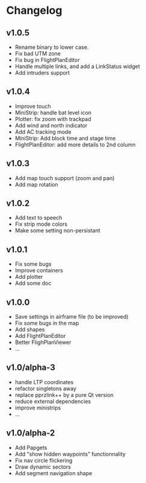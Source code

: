 # Changelog

## v1.0.5
+ Rename binary to lower case.
+ Fix bad UTM zone
+ Fix bug in FlightPlanEditor
+ Handle multiple links, and add a LinkStatus widget
+ Add intruders support

## v1.0.4
+ Improve touch
+ MiniStrip: handle bat level icon
+ Plotter: fix zoom with trackpad
+ Add wind and north indicator
+ Add AC tracking mode
+ MiniStrip: Add block time and stage time
+ FlightPlanEditor: add more details to 2nd column

## v1.0.3
+ Add map touch support (zoom and pan)
+ Add map rotation

## v1.0.2
+ Add text to speech
+ Fix strip mode colors
+ Make some setting non-persistant

## v1.0.1
+ Fix some bugs
+ Improve containers
+ Add plotter
+ Add some doc

## v1.0.0

+ Save settings in airframe file (to be improved)
+ Fix some bugs in the map
+ Add shapes
+ Add FlightPlanEditor
+ Better FlighPlanViewer
+ ...

## v1.0/alpha-3

+ handle LTP coordinates
+ refactor singletons away
+ replace pprzlink++ by a pure Qt version
+ reduce external dependencies
+ improve ministrips
+ ...

## v1.0/alpha-2

+ Add Papgets
+ Add "show hidden waypoints" functionnality
+ Fix nav circle flickering
+ Draw dynamic sectors
+ Add segment navigation shape

